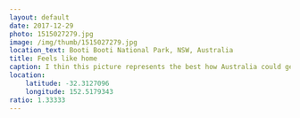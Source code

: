 ```yaml
---
layout: default
date: 2017-12-29
photo: 1515027279.jpg
image: /img/thumb/1515027279.jpg
location_text: Booti Booti National Park, NSW, Australia
title: Feels like home
caption: I thin this picture represents the best how Australia could get very similar to South-West France! Same kind of sand, a dune, this ocean, the waves, it's all here!
location:
    latitude: -32.3127096
    longitude: 152.5179343
ratio: 1.33333
---
```

